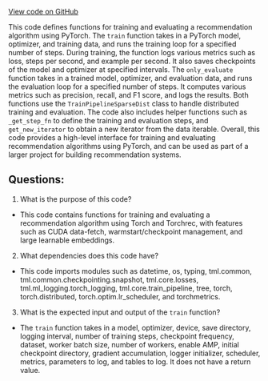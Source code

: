 [View code on GitHub](https://github.com/twitter/the-algorithm-ml/core/custom_training_loop.py)

This code defines functions for training and evaluating a recommendation algorithm using PyTorch. The `train` function takes in a PyTorch model, optimizer, and training data, and runs the training loop for a specified number of steps. During training, the function logs various metrics such as loss, steps per second, and example per second. It also saves checkpoints of the model and optimizer at specified intervals. The `only_evaluate` function takes in a trained model, optimizer, and evaluation data, and runs the evaluation loop for a specified number of steps. It computes various metrics such as precision, recall, and F1 score, and logs the results. Both functions use the `TrainPipelineSparseDist` class to handle distributed training and evaluation. The code also includes helper functions such as `_get_step_fn` to define the training and evaluation steps, and `get_new_iterator` to obtain a new iterator from the data iterable. Overall, this code provides a high-level interface for training and evaluating recommendation algorithms using PyTorch, and can be used as part of a larger project for building recommendation systems.
## Questions: 
 1. What is the purpose of this code?
- This code contains functions for training and evaluating a recommendation algorithm using Torch and Torchrec, with features such as CUDA data-fetch, warmstart/checkpoint management, and large learnable embeddings.

2. What dependencies does this code have?
- This code imports modules such as datetime, os, typing, tml.common, tml.common.checkpointing.snapshot, tml.core.losses, tml.ml_logging.torch_logging, tml.core.train_pipeline, tree, torch, torch.distributed, torch.optim.lr_scheduler, and torchmetrics.

3. What is the expected input and output of the `train` function?
- The `train` function takes in a model, optimizer, device, save directory, logging interval, number of training steps, checkpoint frequency, dataset, worker batch size, number of workers, enable AMP, initial checkpoint directory, gradient accumulation, logger initializer, scheduler, metrics, parameters to log, and tables to log. It does not have a return value.